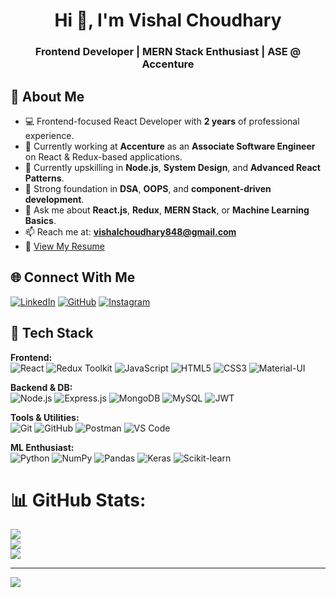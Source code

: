 <h1 align="center">Hi 👋, I'm Vishal Choudhary</h1>
<h3 align="center">Frontend Developer | MERN Stack Enthusiast | ASE @ Accenture</h3>

## 💫 About Me

- 💻 Frontend-focused React Developer with **2 years** of professional experience.
- 🔭 Currently working at **Accenture** as an **Associate Software Engineer** on React & Redux-based applications.
- 🌱 Currently upskilling in **Node.js**, **System Design**, and **Advanced React Patterns**.
- 🧠 Strong foundation in **DSA**, **OOPS**, and **component-driven development**.
- 💬 Ask me about **React.js**, **Redux**, **MERN Stack**, or **Machine Learning Basics**.
- 📫 Reach me at: **vishalchoudhary848@gmail.com**
- 📄 [View My Resume](https://tinyurl.com/zpwsp563)


## 🌐 Connect With Me

[![LinkedIn](https://img.shields.io/badge/LinkedIn-%230077B5.svg?logo=linkedin&logoColor=white)](https://linkedin.com/in/vishalchy01)
[![GitHub](https://img.shields.io/badge/GitHub-%23121011.svg?logo=github&logoColor=white)](https://github.com/VishalChoudhary)
[![Instagram](https://img.shields.io/badge/Instagram-%23E4405F.svg?logo=instagram&logoColor=white)](https://instagram.com/shiver_001)


## 🧰 Tech Stack

**Frontend:**  
![React](https://img.shields.io/badge/react-%2320232a.svg?style=for-the-badge&logo=react&logoColor=%2361DAFB) ![Redux Toolkit](https://img.shields.io/badge/redux-%23593d88.svg?style=for-the-badge&logo=redux&logoColor=white) ![JavaScript](https://img.shields.io/badge/javascript-%23323330.svg?style=for-the-badge&logo=javascript&logoColor=%23F7DF1E) ![HTML5](https://img.shields.io/badge/html5-%23E34F26.svg?style=for-the-badge&logo=html5&logoColor=white) ![CSS3](https://img.shields.io/badge/css3-%231572B6.svg?style=for-the-badge&logo=css3&logoColor=white) ![Material-UI](https://img.shields.io/badge/Material--UI-%23007FFF.svg?style=for-the-badge&logo=mui&logoColor=white)

**Backend & DB:**  
![Node.js](https://img.shields.io/badge/node.js-6DA55F?style=for-the-badge&logo=node.js&logoColor=white) ![Express.js](https://img.shields.io/badge/express.js-%23404d59.svg?style=for-the-badge&logo=express&logoColor=%2361DAFB) ![MongoDB](https://img.shields.io/badge/MongoDB-%234ea94b.svg?style=for-the-badge&logo=mongodb&logoColor=white) ![MySQL](https://img.shields.io/badge/mysql-%2300f.svg?style=for-the-badge&logo=mysql&logoColor=white) ![JWT](https://img.shields.io/badge/JWT-black?style=for-the-badge&logo=JSON%20web%20tokens)

**Tools & Utilities:**  
![Git](https://img.shields.io/badge/git-%23F05033.svg?style=for-the-badge&logo=git&logoColor=white) ![GitHub](https://img.shields.io/badge/github-%23121011.svg?style=for-the-badge&logo=github&logoColor=white) ![Postman](https://img.shields.io/badge/Postman-FF6C37?style=for-the-badge&logo=postman&logoColor=white) ![VS Code](https://img.shields.io/badge/VS%20Code-007ACC?style=for-the-badge&logo=visual%20studio%20code&logoColor=white)

**ML Enthusiast:**  
![Python](https://img.shields.io/badge/python-3670A0?style=for-the-badge&logo=python&logoColor=ffdd54) ![NumPy](https://img.shields.io/badge/numpy-%23013243.svg?style=for-the-badge&logo=numpy&logoColor=white) ![Pandas](https://img.shields.io/badge/pandas-%23150458.svg?style=for-the-badge&logo=pandas&logoColor=white) ![Keras](https://img.shields.io/badge/Keras-%23D00000.svg?style=for-the-badge&logo=Keras&logoColor=white) ![Scikit-learn](https://img.shields.io/badge/scikit--learn-%23F7931E.svg?style=for-the-badge&logo=scikit-learn&logoColor=white)


# 📊 GitHub Stats:
![](https://github-readme-stats.vercel.app/api?username=vishalchoudhary&theme=dark&hide_border=false&include_all_commits=false&count_private=false)<br/>
![](https://github-readme-streak-stats.herokuapp.com/?user=vishalchoudhary&theme=dark&hide_border=false)<br/>
![](https://github-readme-stats.vercel.app/api/top-langs/?username=vishalchoudhary&theme=dark&hide_border=false&include_all_commits=false&count_private=false&layout=compact)

---
[![](https://visitcount.itsvg.in/api?id=vishalchoudhary&icon=0&color=0)](https://visitcount.itsvg.in)

<!-- Proudly created with GPRM ( https://gprm.itsvg.in ) -->

